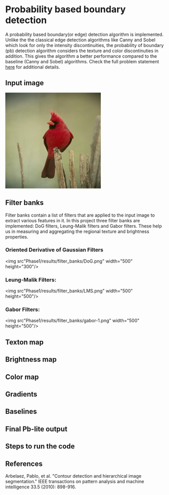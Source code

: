 # Probability based boundary detection
A probability based boundary(or edge) detection algorithm is implemented. Unlike the the classical edge detection algorithms like Canny and Sobel which look for only the intensity discontinuities, the probability of boundary (pb) detection algorithm considers the texture and color discontinuties in addition. This gives the algorithm a better performance compared to the baseline (Canny and Sobel) algorithms. Check the full problem statement [here](https://rbe549.github.io/spring2024/hw/hw0/#sub) for additional details. 

## Input image
<img src="Phase1/BSDS500/Images/10.jpg" width="300" height="300"/>

## Filter banks
Filter banks contain a list of filters that are applied to the input image to extract various features in it. In this project three filter banks are implemented: DoG filters, Leung-Malik filters and Gabor filters. These help us in measuring and aggregating the regional texture and brightness properties.
### Oriented Derivative of Gaussian Filters
<img src"Phase1/results/filter_banks/DoG.png" width="500" height="300"/>

### Leung-Malik Filters:
<img src"Phase1/results/filter_banks/LMS.png" width="500" height="500"/>

### Gabor Filters:
<img src"Phase1/results/filter_banks/gabor-1.png" width="500" height="500"/>
 
## Texton map

## Brightness map

## Color map

## Gradients

## Baselines

## Final Pb-lite output

## Steps to run the code

## References
Arbelaez, Pablo, et al. "Contour detection and hierarchical image segmentation." IEEE transactions on pattern analysis and machine intelligence 33.5 (2010): 898-916.
